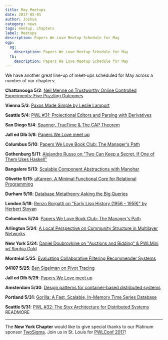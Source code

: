 ```yaml
---
title: May Meetups
date: 2017-05-01
author: Joshua
category: news
tags: meetup, chapters
label: Meetups
description: Papers We Love Meetup Schedule for May
ogp:
  og:
    description: Papers We Love Meetup Schedule for May
  fb:
    description: Papers We Love Meetup Schedule for May
---
```


We have another great line-up of meet-ups scheduled for May across a number of our chapters:

  
**Chattanooga 5/2**: [Neil Menne on Trustworthy Online Controlled Experiments: Five Puzzling Outcomes](https://www.meetup.com/Papers-We-Love-Chattanooga/events/239510839/)

  
**Vienna 5/3**: [Paxos Made Simple by Leslie Lamport](https://www.meetup.com/Papers-We-Love-Vienna/events/238600485/)

  
**Seattle 5/4**: [PWL #31: Projectional Editors and Parsing with Derivatives](https://www.meetup.com/Papers-We-Love-Seattle/events/239026973/)

  
**San Diego 5/4**: [Spanner, TrueTime & The CAP Theorem](https://www.meetup.com/Papers-We-Love-San-Diego/events/239024761/)

  
**Jall ed Dîb 5/8**: [Papers We Love meet up](https://facebook.com/171730100018991)

  
**Columbus 5/10**: [Papers We Love Book Club: The Manager's Path](https://www.meetup.com/Papers-We-Love-Columbus/events/239526927/)

  
**Gothenburg 5/11**: [Alejandro Russo on "Two Can Keep a Secret, If One of Them Uses Haskell"](https://www.meetup.com/Papers-We-Love-Gothenburg/events/239674622/)

  
**Bangalore 5/13**: [Scalable Component Abstractions with Manohar](https://www.meetup.com/Papers-we-love-Bangalore/events/239503758/)

  
**Olivette 5/15**: [µKanren, A Minimal Functional Core for Relational Programming](https://www.meetup.com/Papers-We-Love-in-saint-louis/events/238249653/)

  
**Durham 5/16**: [Database Metatheory Asking the Big Queries](https://www.meetup.com/Papers-We-Love-Raleigh-Durham/events/239298063/)

  
**London 5/18**: [Renzo Borgatti on "Early Lisp History (1956 - 1959)" by Herbert Stoyan](https://www.meetup.com/Papers-We-Love-London/events/239664173/)

  
**Columbus 5/24**: [Papers We Love Book Club: The Manager's Path](https://www.meetup.com/Papers-We-Love-Columbus/events/240087619/)

  
**Arlington 5/24**: [A Local Perspective on Community Structure in Multilayer Networks](https://www.meetup.com/Papers-We-Love-DC-NoVA/events/238831113/)

  
**New York  5/24**: [Daniel Doubrovkine on "Auctions and Bidding" & PWLMini w/ Sophia Gold](https://www.meetup.com/papers-we-love/events/239562163/)

  
**Montréal 5/25**: [Evaluating Collaborative Filtering Recommender Systems](https://www.meetup.com/Papers-We-Love-Montreal/events/239940871/)

  
**94107 5/25**: [Ben Sigelman on Pivot Tracing](https://www.meetup.com/papers-we-love-too/events/238326040/)

  
**Jall ed Dîb 5/29**: [Papers We Love meet up](https://facebook.com/1341149195979514)

  
**Amsterdam 5/30**: [Design patterns for container-based distributed systems](https://www.meetup.com/papers-we-love-amsterdam/events/238769716/)

  
**Portland 5/31**: [Gorilla: A Fast, Scalable, In-Memory Time Series Database](https://www.meetup.com/Papers-We-Love-PDX/events/240093042/)

  
**Seattle 5/31**: [PWL #32: The Styx Architecture for Distributed Systems](https://www.meetup.com/Papers-We-Love-Seattle/events/239551291/)
 READMORE

---

The **New York Chapter** would like to give special thanks to our Platinum sponsor [TwoSigma](https://www.twosigma.com). Join us in St. Louis for [PWLConf 2017](http://pwlconf.org/)!

